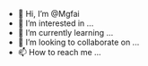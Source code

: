 - 👋 Hi, I’m @Mgfai
- 👀 I’m interested in ...
- 🌱 I’m currently learning ...
- 💞️ I’m looking to collaborate on ...
- 📫 How to reach me ...

<!---
Mgfai/Mgfai is a ✨ special ✨ repository because its `README.md` (this file) appears on your GitHub profile.
You can click the Preview link to take a look at your changes.
--->
